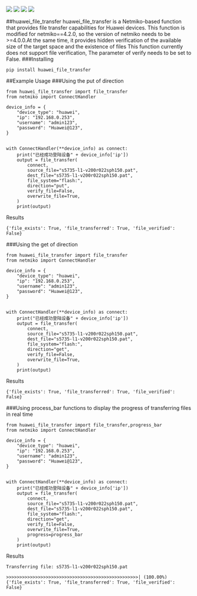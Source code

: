 <img src="https://img.shields.io/badge/Python-3.6-blue.svg">
<img src="https://img.shields.io/badge/Python-3.7-blue.svg">
<img src="https://img.shields.io/badge/Python-3.8-blue.svg">
<img src="https://img.shields.io/badge/Python-3.9-blue.svg">


##huawei_file_transfer
huawei_file_transfer is a Netmiko-based function that provides file transfer capabilities for Huawei devices. This function is modified for netmiko==4.2.0, so the version of netmiko needs to be >=4.0.0.At the same time, it provides hidden verification of the available size of the target space and the existence of files
This function currently does not support file verification, The parameter of verify needs to be set to False.
###Installing
```commandline
pip install huawei_file_transfer
```
##Example Usage
###Using the put of direction
```python3
from huawei_file_transfer import file_transfer
from netmiko import ConnectHandler

device_info = {
    "device_type": "huawei",
    "ip": "192.168.0.253",
    "username": "admin123",
    "password": "Huawei@123",
}


with ConnectHandler(**device_info) as connect:
    print("已经成功登陆设备" + device_info['ip'])
    output = file_transfer(
        connect,
        source_file="s5735-l1-v200r022sph150.pat",
        dest_file="s5735-l1-v200r022sph150.pat",
        file_system="flash:",
        direction="put",
        verify_file=False,
        overwrite_file=True,
    )
    print(output)
```
Results
```dict
{'file_exists': True, 'file_transferred': True, 'file_verified': False}
```
###Using the get of direction
```python3
from huawei_file_transfer import file_transfer
from netmiko import ConnectHandler

device_info = {
    "device_type": "huawei",
    "ip": "192.168.0.253",
    "username": "admin123",
    "password": "Huawei@123",
}


with ConnectHandler(**device_info) as connect:
    print("已经成功登陆设备" + device_info['ip'])
    output = file_transfer(
        connect,
        source_file="s5735-l1-v200r022sph150.pat",
        dest_file="s5735-l1-v200r022sph150.pat",
        file_system="flash:",
        direction="get",
        verify_file=False,
        overwrite_file=True,
    )
    print(output)
```
Results
```dict
{'file_exists': True, 'file_transferred': True, 'file_verified': False}
```
###Using process_bar functions to display the progress of transferring files in real time
```python3
from huawei_file_transfer import file_transfer,progress_bar
from netmiko import ConnectHandler

device_info = {
    "device_type": "huawei",
    "ip": "192.168.0.253",
    "username": "admin123",
    "password": "Huawei@123",
}


with ConnectHandler(**device_info) as connect:
    print("已经成功登陆设备" + device_info['ip'])
    output = file_transfer(
        connect,
        source_file="s5735-l1-v200r022sph150.pat",
        dest_file="s5735-l1-v200r022sph150.pat",
        file_system="flash:",
        direction="get",
        verify_file=False,
        overwrite_file=True,
        progress=progress_bar
    )
    print(output)
```
Results
```text
Transferring file: s5735-l1-v200r022sph150.pat

>>>>>>>>>>>>>>>>>>>>>>>>>>>>>>>>>>>>>>>>>>>>>>>>>>| (100.00%)
{'file_exists': True, 'file_transferred': True, 'file_verified': False}
```